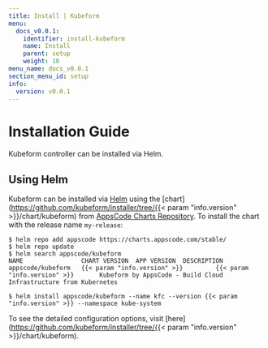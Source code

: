 ```yaml
---
title: Install | Kubeform
menu:
  docs_v0.0.1:
    identifier: install-kubeform
    name: Install
    parent: setup
    weight: 10
menu_name: docs_v0.0.1
section_menu_id: setup
info:
  version: v0.0.1
---
```


# Installation Guide

Kubeform controller can be installed via Helm.

## Using Helm
Kubeform can be installed via [Helm](https://helm.sh/) using the [chart](https://github.com/kubeform/installer/tree/{{< param "info.version" >}}/chart/kubeform) from [AppsCode Charts Repository](https://github.com/appscode/charts). To install the chart with the release name `my-release`:

```console
$ helm repo add appscode https://charts.appscode.com/stable/
$ helm repo update
$ helm search appscode/kubeform
NAME                CHART VERSION  APP VERSION  DESCRIPTION
appscode/kubeform   {{< param "info.version" >}}         {{< param "info.version" >}}       Kubeform by AppsCode - Build Cloud Infrastructure from Kubernetes

$ helm install appscode/kubeform --name kfc --version {{< param "info.version" >}} --namespace kube-system
```

To see the detailed configuration options, visit [here](https://github.com/kubeform/installer/tree/{{< param "info.version" >}}/chart/kubeform).